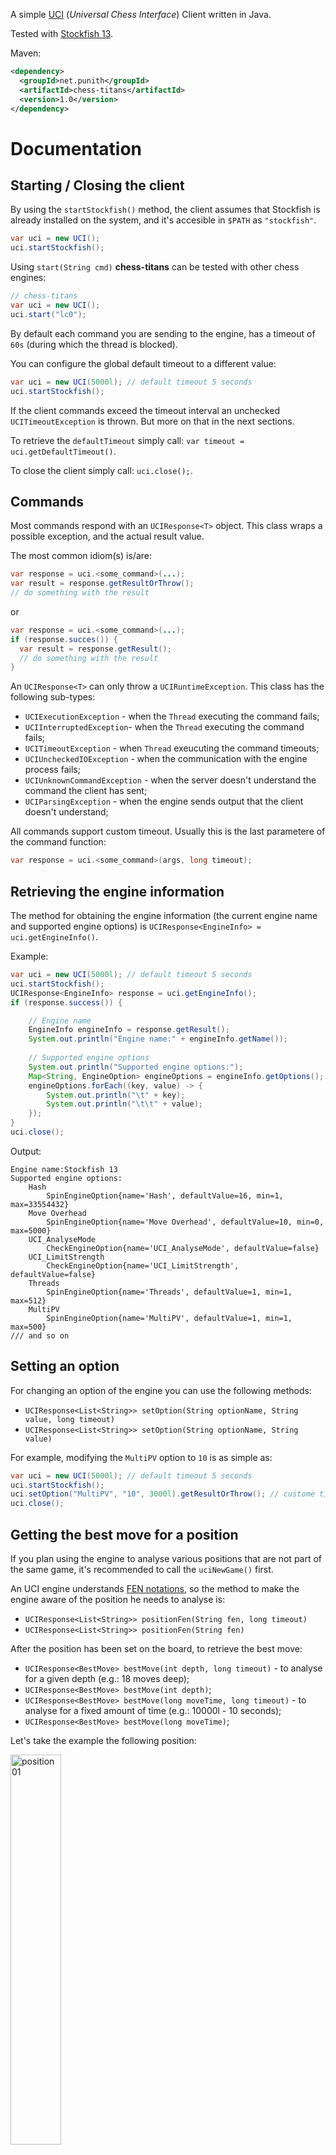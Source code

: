 A simple [UCI](https://en.wikipedia.org/wiki/Universal_Chess_Interface) (*Universal Chess Interface*) Client written in Java.

Tested with [Stockfish 13](https://stockfishchess.org/blog/2021/stockfish-13/).

Maven:

```xml
<dependency>
  <groupId>net.punith</groupId>
  <artifactId>chess-titans</artifactId>
  <version>1.0</version>
</dependency>
```

# Documentation 

## Starting / Closing the client

By using the `startStockfish()` method, the client assumes that Stockfish is already installed on the system, and it's accesible in `$PATH` as `"stockfish"`.

```java
var uci = new UCI();
uci.startStockfish();
```        

Using `start(String cmd)` **chess-titans** can be tested with other chess engines:

```java
// chess-titans
var uci = new UCI();
uci.start("lc0");
```

By default each command you are sending to the engine, has a timeout of `60s` (during which the thread is blocked).

You can configure the global default timeout to a different value:

```java
var uci = new UCI(5000l); // default timeout 5 seconds
uci.startStockfish();
```

If the client commands exceed the timeout interval an unchecked `UCITimeoutException` is thrown. But more on that in the next sections.

To retrieve the `defaultTimeout` simply call: `var timeout = uci.getDefaultTimeout()`.

To close the client simply call: `uci.close();`.

## Commands

Most commands respond with an `UCIResponse<T>` object. This class wraps a possible exception, and the actual result value.

The most common idiom(s) is/are:

```java
var response = uci.<some_command>(...);
var result = response.getResultOrThrow();
// do something with the result
```

or

```java
var response = uci.<some_command>(...);
if (response.succes()) {
  var result = response.getResult();
  // do something with the result
}
```

An `UCIResponse<T>` can only throw a `UCIRuntimeException`. This class has the following sub-types:
- `UCIExecutionException` - when the `Thread` executing the command fails;
- `UCIInterruptedException`- when the `Thread` executing the command fails;
- `UCITimeoutException` - when `Thread` exeucuting the command timeouts;
- `UCIUncheckedIOException` - when the communication with the engine process fails;
- `UCIUnknownCommandException` - when the server doesn't understand the command the client has sent;
- `UCIParsingException` - when the engine sends output that the client doesn't understand;

All commands support custom timeout. Usually this is the last parametere of the command function:

```java
var response = uci.<some_command>(args, long timeout);
```

## Retrieving the engine information

The method for obtaining the engine information (the current engine name and supported engine options) is `UCIResponse<EngineInfo> = uci.getEngineInfo()`.

Example:

```java
var uci = new UCI(5000l); // default timeout 5 seconds
uci.startStockfish();
UCIResponse<EngineInfo> response = uci.getEngineInfo();
if (response.success()) {

    // Engine name
    EngineInfo engineInfo = response.getResult();
    System.out.println("Engine name:" + engineInfo.getName());
    
    // Supported engine options
    System.out.println("Supported engine options:");
    Map<String, EngineOption> engineOptions = engineInfo.getOptions();
    engineOptions.forEach((key, value) -> {
        System.out.println("\t" + key);
        System.out.println("\t\t" + value);
    });
}
uci.close();
```

Output:

```
Engine name:Stockfish 13
Supported engine options:
	Hash
		SpinEngineOption{name='Hash', defaultValue=16, min=1, max=33554432}
	Move Overhead
		SpinEngineOption{name='Move Overhead', defaultValue=10, min=0, max=5000}
	UCI_AnalyseMode
		CheckEngineOption{name='UCI_AnalyseMode', defaultValue=false}
	UCI_LimitStrength
		CheckEngineOption{name='UCI_LimitStrength', defaultValue=false}
	Threads
		SpinEngineOption{name='Threads', defaultValue=1, min=1, max=512}
	MultiPV
		SpinEngineOption{name='MultiPV', defaultValue=1, min=1, max=500}
/// and so on
```

## Setting an option

For changing an option of the engine you can use the following methods:
- `UCIResponse<List<String>> setOption(String optionName, String value, long timeout)`
- `UCIResponse<List<String>> setOption(String optionName, String value)`

For example, modifying the `MultiPV` option to `10` is as simple as:

```java
var uci = new UCI(5000l); // default timeout 5 seconds
uci.startStockfish();
uci.setOption("MultiPV", "10", 3000l).getResultOrThrow(); // custome timeout 3 seconds
uci.close();
```

## Getting the best move for a position

If you plan using the engine to analyse various positions that are not part of the same game, it's recommended to call the `uciNewGame()` first.

An UCI engine understands [FEN notations](https://en.wikipedia.org/wiki/Forsyth%E2%80%93Edwards_Notation), so the method to make the engine aware of the position he needs to analyse is: 
- `UCIResponse<List<String>> positionFen(String fen, long timeout)`
- `UCIResponse<List<String>> positionFen(String fen)`

After the position has been set on the board, to retrieve the best move:
- `UCIResponse<BestMove> bestMove(int depth, long timeout)` - to analyse for a given depth (e.g.: 18 moves deep);
- `UCIResponse<BestMove> bestMove(int depth)`;
- `UCIResponse<BestMove> bestMove(long moveTime, long timeout)` - to analyse for a fixed amount of time (e.g.: 10000l - 10 seconds);
- `UCIResponse<BestMove> bestMove(long moveTime)`;

Let's take the example the following position:

<img width="40%" alt="position01" src="https://github.com/Punith-KK/Chess-Titans/assets/118302022/e674e557-9578-4e17-865e-b606d7fb0c3b">

The corresponding FEN for the position is:

```
rnbqk3/pp6/5b2/2pp1p1p/1P3P1P/5N2/P1PPP1P1/RNBQKB2 b Qq - 0 14
```

The code that determines what the best move is:

```java
var uci = new UCI(5000l); // default timeout 5 seconds
uci.startStockfish();
uci.uciNewGame();

uci.positionFen("rnbqk3/pp6/5b2/2pp1p1p/1P3P1P/5N2/P1PPP1P1/RNBQKB2 b Qq - 0 14");

var result10depth = uci.bestMove(10).getResultOrThrow();
System.out.println("Best move after analysing 10 moves deep: " + result10depth);

var result10seconds = uci.bestMove(10_000l).getResultOrThrow();
System.out.println("Best move after analysing for 10 seconds: " + result10seconds);

uci.close();
```

## Analysing a position

Analysing the best N lines for a given FEN position is very similar to the code for finding what is best move. 

The methods for finding out what are the best lines are:
- `UCIResponse<Analysis> analysis(long moveTime, long timeout)` - to analyse for a given depth (e.g.: 18 moves deep);
- `UCIResponse<Analysis> analysis(long moveTime)`
- `UCIResponse<Analysis> analysis(int depth, long timeout)` - to analyse for a fixed amount of time (e.g.: 10000l - 10 seconds);
- `UCIResponse<Analysis> analysis(int depth)` 

> By default Stockfish analyses only one line, so if you want to analyse multiple lines in parallel, you need to set `MultiPV`: `uci.setOption("MultiPV", "10", 3000l)`

Let's take for example the following position:

<img width="40%" alt="position02" src="https://github.com/Punith-KK/Chess-Titans/assets/118302022/f1746f3e-e2c8-4bcd-aa57-5d2c7012c32d">

The corresponding FEN for the position is:


```
r1bqkb1r/2pp1ppp/p1n2n2/1p2p3/4P3/1B3N2/PPPP1PPP/RNBQK2R w KQkq - 2 6
```

And in order to get the 10 best continuations, the code is:

```java
var uci = new UCI();
uci.startStockfish();
uci.setOption("MultiPV", "10");

uci.uciNewGame();
uci.positionFen("r1bqkb1r/2pp1ppp/p1n2n2/1p2p3/4P3/1B3N2/PPPP1PPP/RNBQK2R w KQkq - 2 6");
UCIResponse<Analysis> response = uci.analysis(18);
var analysis = response.getResultOrThrow();

// Best move
System.out.println("Best move: " + analysis.getBestMove());
System.out.println("Is Draw: " + analysis.isDraw());
System.out.println("Is Mate: " + analysis.isMate());

// Possible best moves
var moves = analysis.getAllMoves();
moves.forEach((idx, move) -> {
    System.out.println("\t" + move);
});

uci.close();
```

The output:

```
Best move: 
	Move{lan='e1g1', strength=0.6, pv=1, depth=18, continuation=[c8b7, d2d3, f8c5, b1c3, ...]}
Best moves:
	Move{lan='e1g1', strength=0.6, pv=1, depth=18, continuation=[c8b7, d2d3, f8c5, b1c3, ...]}
	Move{lan='d2d4', strength=0.55, pv=2, depth=18, continuation=[d7d6, c2c3, f8e7, e1g1, ...]}
	Move{lan='a2a4', strength=0.52, pv=3, depth=18, continuation=[c8b7, d2d3, b5b4, b1d2, ...]}
	Move{lan='b1c3', strength=0.36, pv=4, depth=18, continuation=[f8e7, d2d3, d7d6, a2a4, ...]}
	Move{lan='d2d3', strength=0.26, pv=5, depth=18, continuation=[f8c5, b1c3, d7d6, c1g5, ...]}
	Move{lan='d1e2', strength=-0.02, pv=6, depth=18, continuation=[f8c5, a2a4, a8b8, a4b5, ...]}
	Move{lan='c2c3', strength=-0.50, pv=7, depth=18, continuation=[f6e4, e1g1, d7d5, f1e1, ...]}
	Move{lan='b3d5', strength=-0.57, pv=8, depth=18, continuation=[f6d5, e4d5, c6d4, f3d4, ...]}
	Move{lan='h2h3', strength=-0.63, pv=9, depth=18, continuation=[f6e4, e1g1, d7d5, b1c3, ...]}
	Move{lan='f3g5', strength=-0.7, pv=10, depth=18, continuation=[d7d5, d2d3, c6d4, e4d5, ...]}
```

![thank-you](https://github.com/Punith-KK/Chess-Titans/assets/118302022/5a7bb22e-3cc1-4bc6-abeb-80c91273bceb)


